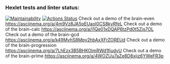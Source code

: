 ### Hexlet tests and linter status:
[![Maintainability](https://api.codeclimate.com/v1/badges/8c36eb0722965e85ce13/maintainability)](https://codeclimate.com/github/avzador/frontend-project-44/maintainability)
[![Actions Status](https://github.com/avzador/frontend-project-44/workflows/hexlet-check/badge.svg)](https://github.com/avzador/frontend-project-44/actions)
Check out a demo of the brain-even https://asciinema.org/a/4m9Vz8JA5pEUaoI0CS8kyRfeL
Check out a demo of the brain-calc https://asciinema.org/a/I1Qe01xDQAP6tzPd0t5Zis7OL 
Check out a demo of the brain-gcd https://asciinema.org/a/k49MvhS8Mpy2hbAxXFrZOREUd
Check out a demo of the brain-progression https://asciinema.org/a/7LhEzx3B5BHKOimRWd1fiudyU
Check out a demo of the brain-prime https://asciinema.org/a/4WOZUu7aZe8D8xjiz6YWeFR3p
